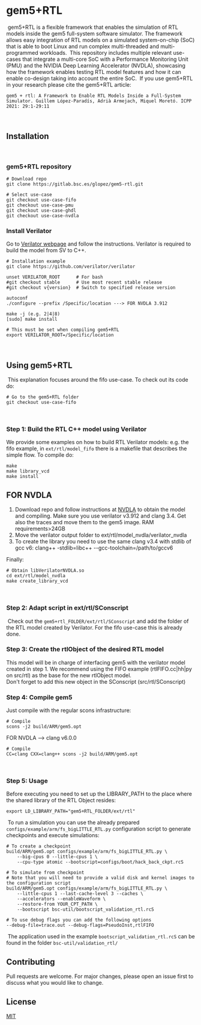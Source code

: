 # gem5+RTL
​
gem5+RTL is a flexible framework that enables the simulation of RTL models inside the gem5 full-system software simulator. The framework allows easy integration of RTL models on a simulated system-on-chip (SoC) that is able to boot Linux and run complex multi-threaded and multi-programmed workloads. 
​
This repository includes multiple relevant use-cases that integrate a multi-core SoC with a Performance Monitoring Unit (PMU) and the NVIDIA Deep Learning Accelerator (NVDLA), showcasing how the framework enables testing RTL model features and how it can enable co-design taking into account the entire SoC.
​
If you use gem5+RTL in your research please cite the gem5+RTL article: 
```
gem5 + rtl: A Framework to Enable RTL Models Inside a Full-System Simulator. Guillem López-Paradís, Adrià Armejach, Miquel Moretó. ICPP 2021: 29:1-29:11
```
​
## Installation
​
### gem5+RTL repository
```
# Download repo
git clone https://gitlab.bsc.es/glopez/gem5-rtl.git
​
# Select use-case
git checkout use-case-fifo
git checkout use-case-pmu
git checkout use-case-ghdl
git checkout use-case-nvdla
```
### Install Verilator
Go to [Verilator webpage](https://verilator.org/guide/latest/install.html) and follow the instructions. Verilator is required to build the model from SV to C++.
​
```
# Installation example
git clone https://github.com/verilator/verilator
​
unset VERILATOR_ROOT      # For bash
#git checkout stable      # Use most recent stable release
#git checkout v{version}  # Switch to specified release version
​
autoconf 
./configure --prefix /Specific/location ---> FOR NVDLA 3.912
​
make -j (e.g. 2|4|8) 
[sudo] make install
​
# This must be set when compiling gem5+RTL
export VERILATOR_ROOT=/Specific/location
```
​
## Using gem5+RTL
​
This explanation focuses around the fifo use-case. To check out its code do:
```
# Go to the gem5+RTL folder
git checkout use-case-fifo
```
​
### Step 1: Build the RTL C++ model using Verilator
We provide some examples on how to build RTL Verilator models: e.g. the fifo example, in `ext/rtl/model_fifo` there is a makefile that describes the simple flow. To compile do:
​
```
make
make library_vcd
make install
```

## FOR NVDLA
1. Download repo and follow instructions at [NVDLA](http://nvdla.org/hw/v1/integration_guide.html) to obtain the model and compiling. Make sure you use verilator v3.912 and clang 3.4. Get also the traces and move them to the gem5 image. RAM requirements>24GB
2. Move the verilator output folder to ext/rtl/model_nvdla/verilator_nvdla
3. To create the library you need to use the same clang v3.4 with stdlib of gcc v6: clang++ -stdlib=libc++ --gcc-toolchain=/path/to/gccv6

Finally:

```
# Obtain libVerilatorNVDLA.so
cd ext/rtl/model_nvdla
make create_library_vcd 
```

​
### Step 2: Adapt script in ext/rtl/SConscript
​
Check out the `gem5+rtl_FOLDER/ext/rtl/SConscript` and add the folder of the RTL model created by Verilator. For the fifo use-case this is already done.
​
### Step 3: Create the rtlObject of the desired RTL model
This model will be in charge of interfacing gem5 with the verilator model created in step 1.
We recommend using the FIFO example (rtlFIFO.cc|hh|py on src/rtl) as the base for the new rtlObject model.   
​
Don't forget to add this new object in the SConscript (src/rtl/SConscript)
​
### Step 4: Compile gem5 
Just compile with the regular scons infrastructure:
​
```
# Compile
scons -j2 build/ARM/gem5.opt
```
FOR NVDLA --> clang v6.0.0
```
# Compile
CC=clang CXX=clang++ scons -j2 build/ARM/gem5.opt
```
​
### Step 5: Usage
Before executing you need to set up the LIBRARY_PATH to the place where the shared library of the RTL Object resides:
​
``` 
export LD_LIBRARY_PATH="gem5+RTL_FOLDER/ext/rtl"
```
​
To run a simulation you can use the already prepared `configs/example/arm/fs_bigLITTLE_RTL.py` configuration script to generate checkpoints and execute simulations:
​
```
# To create a checkpoint
build/ARM/gem5.opt configs/example/arm/fs_bigLITTLE_RTL.py \
 	--big-cpus 0 --little-cpus 1 \
  	--cpu-type atomic --bootscript=configs/boot/hack_back_ckpt.rcS
​
# To simulate from checkpoint
# Note that you will need to provide a valid disk and kernel images to the configuration script
build/ARM/gem5.opt configs/example/arm/fs_bigLITTLE_RTL.py \
	--little-cpus 1 --last-cache-level 3 --caches \
	--accelerators --enableWaveform \
	--restore-from YOUR_CPT_PATH \
	--bootscript bsc-util/bootscript_validation_rtl.rcS
​
# To use debug flags you can add the following options
--debug-file=trace.out --debug-flags=PseudoInst,rtlFIFO
```
​
The application used in the example `bootscript_validation_rtl.rcS` can be found in the folder `bsc-util/validation_rtl/`
​
## Contributing
Pull requests are welcome. For major changes, please open an issue first to discuss what you would like to change.
​
​
## License
[MIT](https://choosealicense.com/licenses/mit/)
